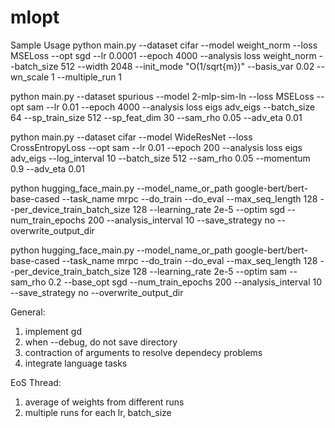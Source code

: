 # mlopt

Sample Usage
python main.py --dataset cifar --model weight_norm --loss MSELoss --opt sgd --lr 0.0001 --epoch 4000 --analysis loss weight_norm --batch_size 512 --width 2048 --init_mode "O(1/sqrt{m})" --basis_var 0.02 --wn_scale 1 --multiple_run 1

python main.py --dataset spurious --model 2-mlp-sim-ln --loss MSELoss --opt sam --lr 0.01 --epoch 4000 --analysis loss eigs adv_eigs --batch_size 64 --sp_train_size 512 --sp_feat_dim 30 --sam_rho 0.05 --adv_eta 0.01

python main.py --dataset cifar --model WideResNet --loss CrossEntropyLoss --opt sam --lr 0.01 --epoch 200 --analysis loss eigs adv_eigs --log_interval 10 --batch_size 512 --sam_rho 0.05 --momentum 0.9 --adv_eta 0.01

python hugging_face_main.py --model_name_or_path google-bert/bert-base-cased --task_name mrpc --do_train --do_eval --max_seq_length 128 --per_device_train_batch_size 128 --learning_rate 2e-5 --optim sgd --num_train_epochs 200 --analysis_interval 10 --save_strategy no --overwrite_output_dir

python hugging_face_main.py --model_name_or_path google-bert/bert-base-cased --task_name mrpc --do_train --do_eval --max_seq_length 128 --per_device_train_batch_size 128 --learning_rate 2e-5 --optim sam --sam_rho 0.2 --base_opt sgd --num_train_epochs 200 --analysis_interval 10 --save_strategy no --overwrite_output_dir

General:
1. implement gd
2. when --debug, do not save directory
3. contraction of arguments to resolve dependecy problems
4. integrate language tasks

EoS Thread: 
1. average of weights from different runs
2. multiple runs for each lr, batch_size